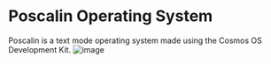 # Poscalin Operating System   
Poscalin is a text mode operating system made using the Cosmos OS Development Kit.
![image](https://user-images.githubusercontent.com/84568105/166300535-3c0d1d40-38e9-4c4c-b8db-d40e947cf6de.png)    

